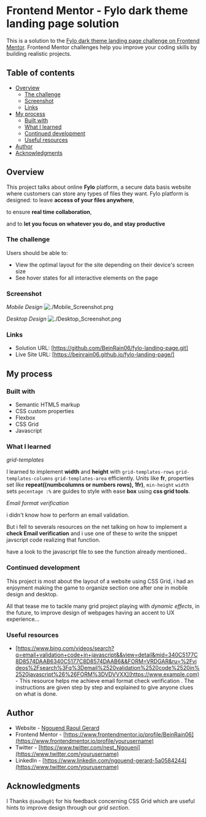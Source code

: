 # Frontend Mentor - Fylo dark theme landing page solution

This is a solution to the [Fylo dark theme landing page challenge on Frontend Mentor](https://www.frontendmentor.io/challenges/fylo-dark-theme-landing-page-5ca5f2d21e82137ec91a50fd). Frontend Mentor challenges help you improve your coding skills by building realistic projects. 

## Table of contents

- [Overview](#overview)
  - [The challenge](#the-challenge)
  - [Screenshot](#screenshot)
  - [Links](#links)
- [My process](#my-process)
  - [Built with](#built-with)
  - [What I learned](#what-i-learned)
  - [Continued development](#continued-development)
  - [Useful resources](#useful-resources)
- [Author](#author)
- [Acknowledgments](#acknowledgments)


## Overview

This project talks about online **Fylo** platform, a secure data basis website where customers can store any types of files they want. Fylo platform is designed:
 to leave **access of your files anywhere**,
 
 to ensure **real time collaboration**, 
  
 and to **let you focus on whatever you do, and stay productive**  

### The challenge

Users should be able to:

- View the optimal layout for the site depending on their device's screen size
- See hover states for all interactive elements on the page

### Screenshot

*Mobile Design*
![./Mobile_Screenshot.png](./screenshot.jpg)

*Desktop Design*
![./Desktop_Screenshot.png](./screenshot.jpg)



### Links

- Solution URL: [https://github.com/BeinRain06/fylo-landing-page.git]
- Live Site URL: [https://beinrain06.github.io/fylo-landing-page/]

## My process

### Built with

- Semantic HTML5 markup
- CSS custom properties
- Flexbox
- CSS Grid
- Javascript

### What I learned

*grid-templates*

I learned to implement **width** and **height** with 
`grid-templates-rows` `grid-templates-columns` `grid-templates-area` efficiently. Units like **fr**, properties set like **repeat((numbcolumns or numbers rows), 1fr)**,  `min-height` `width` sets `pecentage :%` are guides to style with ease **box** using **css grid tools**.

*Email format verification*

i didn't know how to perform an email validation.

But i fell to severals resources on the net talking on how to  implement a **check Email verification** and i use one of these to write the snippet javscript code realizing that function. 

have a look to the javascript file to see the function already mentioned..


### Continued development

This project is most about the layout of a website using CSS Grid, i had an enjoyment making the game to organize section one after one in mobile design and desktop.

 All that tease me to tackle many grid project playing with *dynamic effects*, in the future, to improve design of webpages having an accent to UX experience...



### Useful resources

- [https://www.bing.com/videos/search?q=email+validation+code+in+javascript&&view=detail&mid=340C5177C8D8574DAAB6340C5177C8D8574DAAB6&&FORM=VRDGAR&ru=%2Fvideos%2Fsearch%3Fq%3Demail%2520validation%2520code%2520in%2520javascript%26%26FORM%3DVDVVXX](https://www.example.com) - This resource helps me achieve email format check verification . The instructions are given step by step and explained to give anyone clues on what is done.



## Author

- Website - [Ngouend Raoul Gerard](https://www.your-site.com)
- Frontend Mentor - [https://www.frontendmentor.io/profile/BeinRain06](https://www.frontendmentor.io/profile/yourusername)
- Twitter - [https://www.twitter.com/nest_Ngoueni](https://www.twitter.com/yourusername)
- LinkedIn - [https://www.linkedin.com/ngouend-gerard-5a0584244](https://www.twitter.com/yourusername)


## Acknowledgments

I Thanks `@imadbg01` for his feedback concerning CSS Grid which are useful hints to improve design through our *grid section*.



